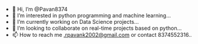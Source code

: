 - 👋 Hi, I’m @Pavan8374
- 👀 I’m interested in python programming and machine learning...
- 🌱 I’m currently working on Data Science projects...
- 💞️ I’m looking to collaborate on real-time projects based on python...
- 📫 How to reach me .rpavank2002@gmail.com or contact 8374552316..

